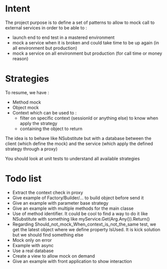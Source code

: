 # Intent
The project purpose is to define a set of patterns to allow to mock call to external services in order to be able to :
- launch end to end test in a mastered environment
- mock a service when it is broken and could take time to be up again (in all environment but production)
- mock a service on all environment but production (for call time or money reason)

# Strategies
To resume, we have :
- Method mock
- Object mock
- Context which can be used to :
  * filter on specific context (sessionId or anything else) to know when apply the strategy
  * containing the object to return

The idea is to behave like NSubstitute but with a database between the client (which define the mock) and the service (which apply the defined strategy through a proxy)

You should look at unit tests to understand all available strategies

# Todo list
- Extract the context check in proxy
- Give example of Factory/Builder/... to build object before send it
- Give an example with parameter base strategy
- Give an example with multiple methods for the main classe
- Use of method identifier. It could be cool to find a way to do it like NSubstitute with something like myService.Get(Arg.Any()).Return()
- Regarding Should_not_mock_When_context_is_not_the_same test, we get the latest object where we define property IsUsed. It is kick solution but we should find something else
- Mock only on error
- Example with async
- Use a real database
- Create a view to allow mock on demand
- Give an example with front application to show interaction